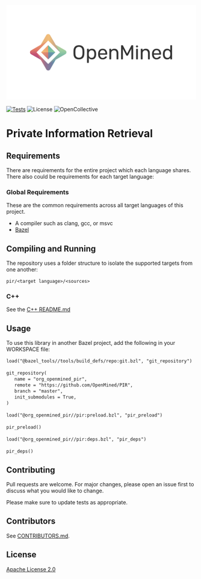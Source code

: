 ![om-logo](https://github.com/OpenMined/design-assets/blob/master/logos/OM/horizontal-primary-trans.png)

[![Tests](https://github.com/OpenMined/PSI/workflows/Tests/badge.svg?branch=master&event=push)](https://github.com/OpenMined/PSI/actions?query=workflow%3ATests+branch%3Amaster+event%3Apush)
![License](https://img.shields.io/github/license/OpenMined/PIR)
![OpenCollective](https://img.shields.io/opencollective/all/openmined)


# Private Information Retrieval

## Requirements

There are requirements for the entire project which each language shares. There also could be requirements for each target language:

### Global Requirements

These are the common requirements across all target languages of this project.

- A compiler such as clang, gcc, or msvc
- [Bazel](https://bazel.build)

## Compiling and Running

The repository uses a folder structure to isolate the supported targets from one another:

```
pir/<target language>/<sources>
```

### C++

See the [C++ README.md](pir/cpp/README.md)

## Usage

To use this library in another Bazel project, add the following in your WORKSPACE file:

```
load("@bazel_tools//tools/build_defs/repo:git.bzl", "git_repository")

git_repository(
   name = "org_openmined_pir",
   remote = "https://github.com/OpenMined/PIR",
   branch = "master",
   init_submodules = True,
)

load("@org_openmined_pir//pir:preload.bzl", "pir_preload")

pir_preload()

load("@org_openmined_pir//pir:deps.bzl", "pir_deps")

pir_deps()

```

## Contributing
Pull requests are welcome. For major changes, please open an issue first to discuss what you would like to change.

Please make sure to update tests as appropriate.

## Contributors

See [CONTRIBUTORS.md](CONTRIBUTORS.md).

## License
[Apache License 2.0](https://choosealicense.com/licenses/apache-2.0/)
